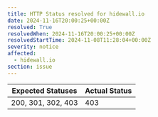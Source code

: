 ```yaml
---
title: HTTP Status resolved for hidewall.io
date: 2024-11-16T20:00:25+00:00Z
resolved: True
resolvedWhen: 2024-11-16T20:00:25+00:00Z
resolvedStartTime: 2024-11-08T11:28:04+00:00Z
severity: notice
affected:
  - hidewall.io
section: issue
---
```


| Expected Statuses | Actual Status  |
|-------------------|----------------|
| 200, 301, 302, 403 | 403 |
